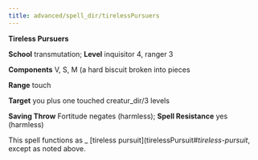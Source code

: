 ```yaml
---
title: advanced/spell_dir/tirelessPursuers
---
```

 **Tireless Pursuers**

**School** transmutation; **Level** inquisitor 4, ranger 3

**Components** V, S, M (a hard biscuit broken into pieces

**Range** touch

**Target** you plus one touched creatur_dir/3 levels

**Saving Throw** Fortitude negates (harmless); **Spell Resistance** yes (harmless)

This spell functions as _ [tireless pursuit](tirelessPursuit#_tireless-pursuit_, except as noted above.

